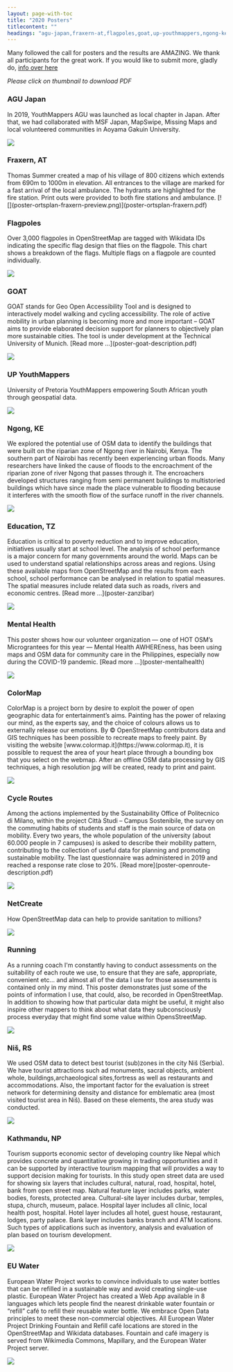 ```yaml
---
layout: page-with-toc
title: "2020 Posters"
titlecontent: ""
headings: "agu-japan,fraxern-at,flagpoles,goat,up-youthmappers,ngong-kenya,tz,mental-health,colormap,cycle-routes,netcreate,running,nis,kathmandu,water"
---
```


Many followed the call for posters and the results are AMAZING. We thank all
participants for the great work. If you would like to submit more, gladly
do, [info over here](/calls/posters)

*Please click on thumbnail to download PDF*

<h3 id="agu-japan">AGU Japan</h3>
In 2019, YouthMappers AGU was launched as local chapter in Japan. After that, we had collaborated with MSF Japan, MapSwipe, Missing Maps and local volunteered communities in Aoyama Gakuin University. 

[![](poster-aoyama-gakuin-university-preview.png)](poster-aoyama-gakuin-university.pdf)

<h3 id="fraxern-at">Fraxern, AT</h3>
Thomas Summer created a map of his village of 800 citizens which extends from 690m to 1000m in elevation. All entrances to the village are marked for a fast arrival of the local ambulance. The hydrants are highlighted for the fire station. Print outs were provided to both fire stations and ambulance.
[![](poster-ortsplan-fraxern-preview.png)](poster-ortsplan-fraxern.pdf) 

<h3 id="flagpoles">Flagpoles</h3>
Over 3,000 flagpoles in OpenStreetMap are tagged with Wikidata IDs indicating the specific flag design that flies on the flagpole. This chart shows a breakdown of the flags. Multiple flags on a flagpole are counted individually. 

[![](poster-flagpoles-preview.png)](poster-flagpoles.pdf)

<h3 id="goat">GOAT</h3> GOAT stands for Geo Open Accessibility Tool and is designed to interactively model walking and cycling accessibility. The role of active mobility in urban planning is becoming more and more important – GOAT aims to provide elaborated decision support for planners to objectively plan more sustainable cities. The tool is under development at the Technical University of Munich. [Read more ...](poster-goat-description.pdf)

[![](poster-goat-preview.png)](poster-goat.pdf) 

<h3 id="up-youthmappers">UP YouthMappers</h3>
University of Pretoria YouthMappers empowering South African youth through geospatial data.  

[![](poster-tuks-preview.png)](poster-tuks.pdf) 

<h3 id="ngong-kenya">Ngong, KE</h3>We  explored the potential use of OSM data to identify the buildings that were built on the riparian zone of Ngong river in Nairobi, Kenya. The southern part of Nairobi has recently been experiencing urban floods. Many researchers have linked the cause of floods to the encroachment of the riparian zone of river Ngong that passes through it. The encroachers developed structures ranging from semi permanent buildings to multistoried buildings which have since made the place vulnerable to flooding because  it interferes with the smooth flow of the surface runoff in the river channels.

[![](poster-ngong-river-preview.png)](poster-ngong-river.pdf) 

<h3 id="tz">Education, TZ</h3>
Education is critical to poverty reduction and to improve education, initiatives usually start at school level. The analysis of school performance is a major concern for many governments around the world. Maps can be used to understand spatial relationships across areas and regions. Using these available maps from OpenStreetMap and the results from each school, school performance can be analysed in relation to spatial measures. The spatial measures include related data such as roads, rivers and economic centres. [Read more ...](poster-zanzibar)

[![](poster-zanzibar-preview.png)](poster-zanzibar.pdf) 

<h3 id="mental-health">Mental Health</h3>
This poster shows how our volunteer organization — one of HOT OSM’s Micrograntees for this year — Mental Health AWHEREness, has been using maps and OSM data for community care in the Philippines, especially now during the COVID-19 pandemic. [Read more ...](poster-mentalhealth)

[![](poster-mentalhealth-preview.png)](poster-mentalhealth.pdf)

<h3 id="colormap">ColorMap</h3>
ColorMap is a project born by desire to exploit the power of open geographic data for entertainment’s aims. Painting has the power of relaxing our mind, as the experts say, and the choice of colours allows us to externally release our emotions.
By © OpenStreetMap contributors data and GIS techniques has been possible to recreate maps to freely paint. By visiting the website [www.colormap.it](https://www.colormap.it), it is possible to request the area of  your heart place through a bounding box that you select on the webmap. After an offline OSM data processing by GIS techniques, a high resolution jpg will be created, ready to print and paint.

[![](poster-colormap-preview.png)](poster-colormap.pdf) 

<h3 id="cycle-routes">Cycle Routes</h3>
Among the actions implemented by the Sustainability Office of Politecnico di Milano, within the project Città Studi – Campus Sostenibile, the survey on the commuting habits of students and staff is the main source of data on mobility. Every two years, the whole population of the university (about 60.000 people in 7 campuses) is asked to describe their mobility pattern, contributing to the collection of useful data for planning and promoting sustainable mobility. The last questionnaire was administered in 2019 and reached a response rate close to 20%. [Read more](poster-openroute-description.pdf)

[![](poster-openroute-preview.png)](poster-openroute.pdf) 

<h3 id="netcreate">NetCreate</h3>
How OpenStreetMap data can help to provide sanitation to millions? 

[![](poster-netcreate-preview.png)](poster-netcreate.pdf) 

<h3 id="running">Running</h3>
As a running coach I'm constantly having to conduct assessments on the suitability of each route we use, to ensure that they are safe, appropriate, convenient etc... and almost all of the data I use for those assessments is contained only in my mind. This poster demonstrates just some of the points of information I use, that could, also, be recorded in OpenStreetMap. In addition to showing how that particular data might be useful, it might also inspire other mappers to think about what data they subconsciously process everyday that might find some value within OpensStreetMap.

[![](poster-running-preview.png)](poster-running.pdf) 

<h3 id="nis">Niš, RS</h3>
We used OSM data to detect best tourist (sub)zones in the city Niš (Serbia). We have tourist attractions such ad monuments, sacral objects, ambient whole, buildings,archaeological sites,fortress as well as restaurants and accommodations. Also, the important factor for the evaluation is street network for determining density and distance for emblematic area (most visited tourist area in Niš). Based on these elements, the area study was conducted.

[![](poster-nis-serbia-preview.png)](poster-nis-serbia.pdf) 

<h3 id="kathmandu">Kathmandu, NP</h3>
Tourism supports economic sector of developing country like Nepal which provides concrete and quantitative growing in trading opportunities and it can be supported by interactive tourism mapping that will provides a way to support decision making for tourists. In this study open street data are used for showing six layers that includes cultural, natural, road, hospital, hotel, bank from open street map. Natural feature layer includes parks, water bodies, forests, protected area. Cultural-site layer includes durbar, temples, stupa, church, museum, palace. Hospital layer includes all clinic, local health post, hospital. Hotel layer includes all hotel, guest house, restaurant, lodges, party palace. Bank layer includes banks branch and ATM locations. Such types of applications such as inventory, analysis and evaluation of plan based on tourism development.
 
[![](poster-kathmandu-preview.png)](poster-kathmandu.pdf)

<h3 id="water">EU Water</h3>
European Water Project works to convince individuals to use water bottles that can be refilled in a sustainable way and avoid creating single-use plastic. European Water Project has created a Web App available in 8 languages which lets people find the nearest drinkable water fountain or “refill” café to refill their reusable water bottle. We embrace Open Data principles to meet these non-commercial objectives. All European Water Project Drinking Fountain and Refill café locations are stored in the OpenStreetMap and Wikidata databases. Fountain and café imagery is served from Wikimedia Commons, Mapillary, and the European Water Project server.

[![](poster-water-preview.png)](poster-water.pdf)
